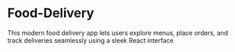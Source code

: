 # Food-Delivery
This modern food delivery app lets users explore menus, place orders, and track deliveries seamlessly using a sleek React interface
